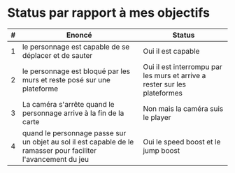 # Status par rapport à mes objectifs

| # | Enoncé | Status |
|---|---|---|
|1|le personnage est capable de se déplacer et de sauter|Oui il est capable|
|2|le personnage est bloqué par les murs et reste posé sur une plateforme|Oui il est interrompu par les murs et arrive a rester sur les plateformes|
|3|La caméra s'arrête quand le personnage arrive à la fin de la carte|Non mais la caméra suis le player |Je n'ai pas réussi a atteindre cet objectif car j'ai mal calculé mon temps je pensais pas passer autant de temps sur la création de la map et des animation en plus j'ai du aider souvent mes deux collègues |
|4|quand le personnage passe sur un objet au sol il est capable de le ramasser pour faciliter l'avancement du jeu|Oui le speed boost et le jump boost|
